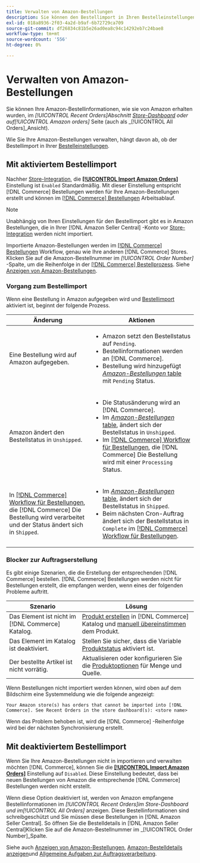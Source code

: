 ```yaml
---
title: Verwalten von Amazon-Bestellungen
description: Sie können den Bestellimport in Ihren Bestelleinstellungen aktivieren, um Ihre Amazon-Bestellungen einfacher von Ihrem Commerce-Administrator aus zu verwalten.
exl-id: 018a8936-2f03-4a2d-b9af-6b72729ca709
source-git-commit: df26834c81b5e26ad0ea8c94c14292eb7c24bae8
workflow-type: tm+mt
source-wordcount: '556'
ht-degree: 0%

---
```


# Verwalten von Amazon-Bestellungen

Sie können Ihre Amazon-Bestellinformationen, wie sie von Amazon erhalten wurden, im _[!UICONTROL Recent Orders]_Abschnitt [Store-Dashboard](./amazon-store-dashboard.md) oder auf_[!UICONTROL Amazon orders]_ Seite (auch als _[!UICONTROL All Orders]_Ansicht).

Wie Sie Ihre Amazon-Bestellungen verwalten, hängt davon ab, ob der Bestellimport in Ihrer [Bestelleinstellungen](./order-settings.md#configure-order-settings).

## Mit aktiviertem Bestellimport

Nachher [Store-Integration](./store-integration.md), die [**[!UICONTROL Import Amazon Orders]**](./order-settings.md#configure-order-settings) Einstellung ist `Enabled` Standardmäßig. Mit dieser Einstellung entspricht [!DNL Commerce] Bestellungen werden für Ihre Amazon-Bestellungen erstellt und können im [[!DNL Commerce] Bestellungen](https://experienceleague.adobe.com/docs/commerce-admin/stores-sales/order-management/orders/orders.html) Arbeitsablauf.

>[!NOTE]
>
>Unabhängig von Ihren Einstellungen für den Bestellimport gibt es in Amazon Bestellungen, die in Ihrer [!DNL Amazon Seller Central] -Konto vor [Store-Integration](./store-integration.md) werden nicht importiert.

Importierte Amazon-Bestellungen werden im [[!DNL Commerce] Bestellungen](https://experienceleague.adobe.com/docs/commerce-admin/stores-sales/order-management/orders/orders.html) Workflow, genau wie Ihre anderen [!DNL Commerce] Stores. Klicken Sie auf die Amazon-Bestellnummer im *[!UICONTROL Order Number]* -Spalte, um die Reihenfolge in der [[!DNL Commerce] Bestellprozess](https://experienceleague.adobe.com/docs/commerce-admin/stores-sales/order-management/orders/order-processing.html#process-an-order#order-view-descriptions). Siehe [Anzeigen von Amazon-Bestellungen](./amazon-orders-all.md).

### Vorgang zum Bestellimport

Wenn eine Bestellung in Amazon aufgegeben wird und [Bestellimport](./order-settings.md) aktiviert ist, beginnt der folgende Prozess.

| Änderung | Aktionen |
|---|---|
| Eine Bestellung wird auf Amazon aufgegeben. | <ul><li>Amazon setzt den Bestellstatus auf `Pending`.</li><li>Bestellinformationen werden an [!DNL Commerce].</li><li>Bestellung wird hinzugefügt [_Amazon-Bestellungen_ table](./amazon-orders-all.md) mit `Pending` Status.</li></ul> |
| Amazon ändert den Bestellstatus in `Unshipped`. | <ul><li>Die Statusänderung wird an [!DNL Commerce].</li><li>Im [_Amazon-Bestellungen_ table](./amazon-orders-all.md), ändert sich der Bestellstatus in `Unshipped`.</li><li>Im [[!DNL Commerce] Workflow für Bestellungen](https://experienceleague.adobe.com/docs/commerce-admin/stores-sales/order-management/orders/orders.html), die [!DNL Commerce] Die Bestellung wird mit einer `Processing` Status.</li></ul> |
| In [[!DNL Commerce] Workflow für Bestellungen](https://experienceleague.adobe.com/docs/commerce-admin/stores-sales/order-management/orders/orders.html), die [!DNL Commerce] Die Bestellung wird verarbeitet und der Status ändert sich in `Shipped`. | <ul><li>Im [_Amazon-Bestellungen_ table](./amazon-orders-all.md), ändert sich der Bestellstatus in `Shipped`.</li><li>Beim nächsten Cron-Auftrag ändert sich der Bestellstatus in `Complete` im [[!DNL Commerce] Workflow für Bestellungen](https://experienceleague.adobe.com/docs/commerce-admin/stores-sales/order-management/orders/orders.html).</li></ul> |

### Blocker zur Auftragserstellung

Es gibt einige Szenarien, die die Erstellung der entsprechenden [!DNL Commerce] bestellen. [!DNL Commerce] Bestellungen werden nicht für Bestellungen erstellt, die empfangen werden, wenn eines der folgenden Probleme auftritt.

| Szenario | Lösung |
|---|---|
| Das Element ist nicht im [!DNL Commerce] Katalog. | [Produkt erstellen](./creating-assigning-catalog-products.md) in [!DNL Commerce] Katalog und [manuell übereinstimmen](./creating-assigning-catalog-products.md) dem Produkt. |
| Das Element im Katalog ist deaktiviert. | Stellen Sie sicher, dass die Variable [Produktstatus](https://experienceleague.adobe.com/docs/commerce-admin/inventory/configuration/product-options.html) aktiviert ist. |
| Der bestellte Artikel ist nicht vorrätig. | Aktualisieren oder konfigurieren Sie die [Produktoptionen](https://experienceleague.adobe.com/docs/commerce-admin/inventory/configuration/product-options.html) für Menge und Quelle. |

Wenn Bestellungen nicht importiert werden können, wird oben auf dem Bildschirm eine Systemmeldung wie die folgende angezeigt:

`Your Amazon store(s) has orders that cannot be imported into [!DNL Commerce]. See Recent Orders in the store dashboard(s): <store name>`

Wenn das Problem behoben ist, wird die [!DNL Commerce] -Reihenfolge wird bei der nächsten Synchronisierung erstellt.

## Mit deaktiviertem Bestellimport

Wenn Sie Ihre Amazon-Bestellungen nicht in importieren und verwalten möchten [!DNL Commerce], können Sie die [**[!UICONTROL Import Amazon Orders]**](./order-settings.md#configure-order-settings) Einstellung auf `Disabled`. Diese Einstellung bedeutet, dass bei neuen Bestellungen von Amazon die entsprechende [!DNL Commerce] Bestellungen werden nicht erstellt.

Wenn diese Option deaktiviert ist, werden von Amazon empfangene Bestellinformationen im _[!UICONTROL Recent Orders]_im Store-Dashboard und im_[!UICONTROL All Orders]_ anzeigen. Diese Bestellinformationen sind schreibgeschützt und Sie müssen diese Bestellungen in [!DNL Amazon Seller Central]. So öffnen Sie die Bestelldetails in [!DNL Amazon Seller Central]Klicken Sie auf die Amazon-Bestellnummer im _[!UICONTROL Order Number]_Spalte.

Siehe auch [Anzeigen von Amazon-Bestellungen](./amazon-orders-all.md), [Amazon-Bestelldetails anzeigen](./amazon-order-details.md)und [Allgemeine Aufgaben zur Auftragsverarbeitung](./common-order-processing.md).
